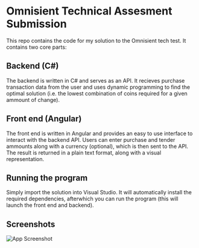 
# Omnisient Technical Assesment Submission

This repo contains the code for my solution to the Omnisient tech test. It contains two core parts: 

## Backend (C#)
The backend is written in C# and serves as an API. It recieves purchase transaction data from the user and uses dynamic programming to find the optimal solution (i.e. the lowest combination of coins required for a given ammount of change).

## Front end (Angular)
The front end is written in Angular and provides an easy to use interface to interact with the backend API. Users can enter purchase and tender ammounts along with a currency (optional), which is then sent to the API. The result is returned in a plain text format, along with a visual representation.

## Running the program 
Simply import the solution into Visual Studio. It will automatically install the required dependencies, afterwhich you can run the program (this will launch the front end and backend).


## Screenshots

![App Screenshot](https://i.ibb.co/zfJmK2h/Screenshot-2024-05-12-215824.png)

